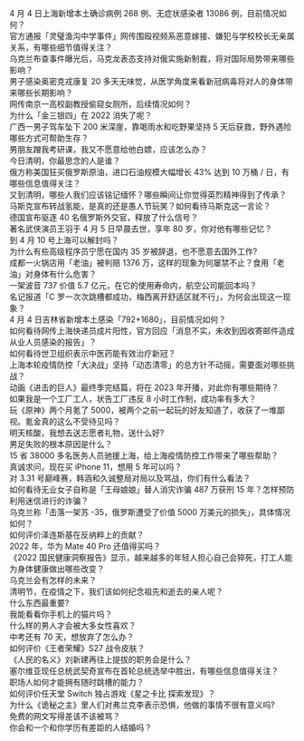 4 月 4 日上海新增本土确诊病例 268 例、无症状感染者 13086 例，目前情况如何？  
官方通报「灵璧渔沟中学事件」网传围殴视频系恶意嫁接、嫌犯与学校校长无亲属关系，有哪些细节值得关注？  
乌克兰布查事件曝光后，马克龙表态支持对俄实施新制裁，将对国际局势带来哪些影响？  
男子感染奥密克戎康复 20 多天无味觉，从医学角度来看新冠病毒将对人的身体带来哪些长期影响？  
网传南京一高校副教授偷窥女厕所，后续情况如何？  
为什么「金三银四」在 2022 消失了呢？  
广西一男子驾车坠下 200 米深崖，靠喝雨水和吃野果坚持 5 天后获救，野外遇险哪些方式可帮助生存？  
男朋友蹭我考研课，我又不愿意给他白嫖，应该怎么办？  
今日清明，你最思念的人是谁？  
俄方称美国狂买俄罗斯原油，进口石油规模大幅增长 43% 达到 10 万桶 / 日，有哪些信息值得关注？  
又到清明，哪些人我们应该铭记缅怀？哪些瞬间让你觉得英烈精神得到了传承？  
马斯克宣布转战氢能，是真的还是愚人节玩笑？如何看待马斯克这一言论？  
德国宣布驱逐 40 名俄罗斯外交官，释放了什么信号？  
著名武侠演员王羽于 4 月 5 日早晨去世，享年 80 岁，你对他有哪些记忆？  
到 4 月 10 号上海可以解封吗？  
为什么有些高级程序员宁愿在国内 35 岁被辞退，也不愿意去国外工作?  
成都一火锅店用「老油」被判赔 1376 万，这样的现象为何屡禁不止？食用「老油」对身体有什么危害？  
一架波音 737 价值 5.7 亿元，在它的使用寿命内，航空公司能回本吗？  
名记报道「C 罗一次次跳槽都成功，梅西离开舒适区就不行」，为何会出现这一现象？  
4 月 4 日吉林省新增本土感染「792+1680」，目前情况如何？  
如何看待网传上海快递员成片阳性，官方回应「消息不实，未收到因收寄邮件造成从业人员感染的报告」？  
如何看待世卫组织表示中医药能有效治疗新冠？  
上海本轮疫情防控「大决战」坚持「动态清零」的总方针不动摇，需要面对哪些挑战？  
动画《进击的巨人》最终季完结篇，将在 2023 年开播，对此你有哪些期待？  
如果我是一个工厂工人，状告工厂违反 8 小时工作制，成功率有多大？  
玩《原神》两个月氪了 5000，被两个之前一起玩的好友知道了，收获了一堆鄙视。氪金真的这么不受待见吗？  
明天核酸，我想去送志愿者礼物，送什么好?  
男足失败的根本原因是什么？  
15 省 38000 多名医务人员驰援上海，给上海疫情防控工作带来了哪些帮助？  
真诚求问，现在买 iPhone 11，想用 5 年可以吗？  
对 3.31 号巅峰赛，韩涵和久诚整局对局以及骂战，你们有什么看法？  
如何看待无业女子自称是「王母娘娘」替人消灾诈骗 487 万获刑 15 年？怎样预防利用迷信进行的诈骗？  
乌克兰称「击落一架苏 -35，俄罗斯遭受了价值 5000 万美元的损失」，具体情况如何？  
如何评价泽连斯基在反纳粹上的贡献？  
2022 年，华为 Mate 40 Pro 还值得买吗？  
《2022 国民健康洞察报告》显示，越来越多的年轻人担心自己会猝死，打工人能为身体健康做出哪些改变？  
乌克兰会有怎样的未来？  
清明节，在疫情之下，我们该如何纪念祖先和逝去的亲人呢？  
什么东西最重要?  
我能看看你手机上的猫片吗？  
什么样的男人才会被大多女性喜欢？  
中考还有 70 天，想放弃了怎么办？  
如何评价《王者荣耀》S27 战令皮肤？  
《人民的名义》刘新建再往上提拔的职务会是什么？  
塞尔维亚现任总统武契奇宣布在首轮总统选举中胜出，有哪些信息值得关注？  
职场人如何才能拥有随时跳槽的能力？  
如何评价任天堂 Switch 独占游戏《星之卡比 探索发现》？  
为什么《诡秘之主》里人们对弗兰克李表示恐惧，他做的事情不很有意义吗?  
免费的网文写得差该不该被骂？  
你会和一个和你学历有差距的人结婚吗？  
